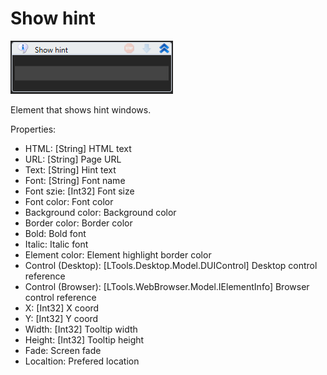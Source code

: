 # Show hint

![](<../../../.gitbook/assets/image (129).png>)



Element that shows hint windows.

Properties:

* HTML: \[String] HTML text
* URL: \[String] Page URL
* Text: \[String] Hint text
* Font: \[String] Font name
* Font szie: \[Int32] Font size
* Font color: Font color
* Background color: Background color
* Border color: Border color
* Bold: Bold font
* Italic: Italic font
* Element color: Element highlight border color
* Control (Desktop): \[LTools.Desktop.Model.DUIControl] Desktop control reference
* Control (Browser): \[LTools.WebBrowser.Model.IElementInfo] Browser control reference
* X: \[Int32] X coord
* Y: \[Int32] Y coord
* Width: \[Int32] Tooltip width
* Height: \[Int32] Tooltip height
* Fade: Screen fade
* Localtion: Prefered location
